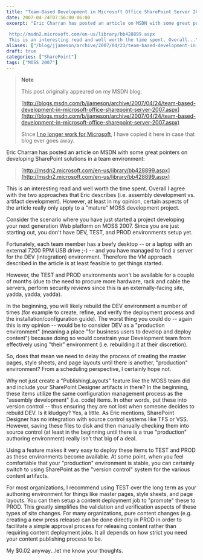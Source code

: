 ```yaml
---
title: "Team-Based Development in Microsoft Office SharePoint Server 2007"
date: 2007-04-24T07:56:00-06:00
excerpt: "Eric Charran has posted an article on MSDN with some great pointers on developing SharePoint solutions in a team environment: 
 
 http://msdn2.microsoft.com/en-us/library/bb428899.aspx 
 This is an interesting read and well worth the time spent. Overall..."
aliases: ["/blog/jjameson/archive/2007/04/23/team-based-development-in-microsoft-office-sharepoint-server-2007.aspx", "/blog/jjameson/archive/2007/04/24/team-based-development-in-microsoft-office-sharepoint-server-2007.aspx"]
draft: true
categories: ["SharePoint"]
tags: ["MOSS 2007"]
---
```


> **Note**
>
> This post originally appeared on my MSDN blog:
>
> [http://blogs.msdn.com/b/jjameson/archive/2007/04/24/team-based-development-in-microsoft-office-sharepoint-server-2007.aspx](http://blogs.msdn.com/b/jjameson/archive/2007/04/24/team-based-development-in-microsoft-office-sharepoint-server-2007.aspx)
>
> Since [I no longer work for Microsoft](/blog/jjameson/2011/09/02/last-day-with-microsoft), I have copied it here in case that blog ever goes away.

Eric Charran has posted an article on MSDN with some great pointers on developing SharePoint solutions in a team environment:

> [http://msdn2.microsoft.com/en-us/library/bb428899.aspx](http://msdn2.microsoft.com/en-us/library/bb428899.aspx)

This is an interesting read and well worth the time spent. Overall I agree with the two approaches that Eric describes (i.e. assembly development vs. artifact development). However, at least in my opinion, certain aspects of the article really only apply to a "mature" MOSS development project.

Consider the scenario where you have just started a project developing your next generation Web platform on MOSS 2007. Since you are just starting out, you don't have DEV, TEST, and PROD environments setup yet.

Fortunately, each team member has a beefy desktop -- or a laptop with an external 7200 RPM USB drive ;-) -- and you have managed to find a server for the DEV (integration) environment. Therefore the VM approach described in the article is at least feasible to get things started.

However, the TEST and PROD environments won't be available for a couple of months (due to the need to procure more hardware, rack and cable the servers, perform security reviews since this is an externally-facing site, yadda, yadda, yadda).

In the beginning, you will likely rebuild the DEV environment a number of times (for example to create, refine, and verify the deployment process and the installation/configuration guide). The worst thing you could do -- again this is my opinion -- would be to consider DEV as a "production environment" (meaning a place "for business users to develop and deploy content") because doing so would constrain your Development team from effectively using "their" environment (i.e. rebuilding it at their discretion).

So, does that mean we need to delay the process of creating the master pages, style sheets, and page layouts until there is another, "production" environment? From a scheduling perspective, I certainly hope not.

Why not just create a "PublishingLayouts" feature like the MOSS team did and include your SharePoint Designer artifacts in there? In the beginning, these items utilize the same configuration management process as the "assembly development" (i.e. code) items. In other words, put these into version control -- thus ensuring they are not lost when someone decides to rebuild DEV. Is it kludgey? Yes, a little. As Eric mentions, SharePoint Designer has no integration with source control systems like TFS or VSS. However, saving these files to disk and then manually checking them into source control (at least in the beginning until there is a true "production" authoring environment) really isn't that big of a deal.

Using a feature makes it very easy to deploy these items to TEST and PROD as these environments become available. At some point, when you feel comfortable that your "production" environment is stable, you can certainly switch to using SharePoint as the "version control" system for the various content artifacts.

For most organizations, I recommend using TEST over the long term as your authoring environment for things like master pages, style sheets, and page layouts. You can then setup a content deployment job to "promote" these to PROD. This greatly simplifies the validation and verification aspects of these types of site changes. For many organizations, pure content changes (e.g. creating a new press release) can be done directly in PROD in order to facilitate a simple approval process for releasing content rather than requiring content deployment jobs. It all depends on how strict you need your content publishing process to be.

My $0.02 anyway...let me know your thoughts.

